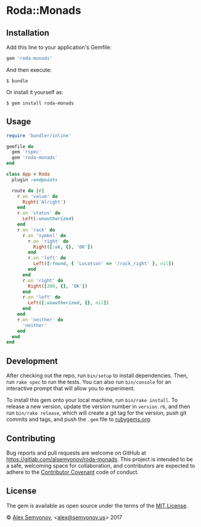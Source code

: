 # Roda::Monads

## Installation

Add this line to your application's Gemfile:

```ruby
gem 'roda-monads'
```

And then execute:

    $ bundle

Or install it yourself as:

    $ gem install roda-monads

## Usage

```ruby
require 'bundler/inline'

gemfile do
  gem 'rspec'
  gem 'roda-monads'
end

class App < Roda
  plugin :endpoints

  route do |r|
    r.on 'value' do
      Right('Alright')
    end
    r.on 'status' do
      Left(:unauthorized)
    end
    r.on 'rack' do
      r.on 'symbol' do
        r.on 'right' do
          Right([:ok, {}, 'OK'])
        end
        r.on 'left' do
          Left([:found, { 'Location' => '/rack_right' }, nil])
        end
      end
      r.on 'right' do
        Right([200, {}, 'OK'])
      end
      r.on 'left' do
        Left([:unauthorized, {}, nil])
      end
    end
    r.on 'neither' do
      'neither'
    end
  end
end
```

## Development

After checking out the repo, run `bin/setup` to install dependencies. Then, run `rake spec` to run the tests. You can also run `bin/console` for an interactive prompt that will allow you to experiment.

To install this gem onto your local machine, run `bin/rake install`. To release a new version, update the version number in `version.rb`, and then run `bin/rake release`, which will create a git tag for the version, push git commits and tags, and push the `.gem` file to [rubygems.org](https://rubygems.org).

## Contributing

Bug reports and pull requests are welcome on GitHub at https://gitlab.com/alsemyonov/roda-monads. This project is intended to be a safe, welcoming space for collaboration, and contributors are expected to adhere to the [Contributor Covenant](http://contributor-covenant.org) code of conduct.


## License

The gem is available as open source under the terms of the [MIT License](http://opensource.org/licenses/MIT).


© [Alex Semyonov](https://alex.semyonov.us/), <[alex@semyonov.us](mailto:alex@semyonov.us?subject=roda-monads)> 2017
